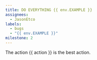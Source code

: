 ```yaml
---
title: DO EVERYTHING {{ env.EXAMPLE }}
assignees:
  - JasonEtco
labels:
  - bugs
  - "{{ env.EXAMPLE }}"
milestone: 2
---
```

The action {{ action }} is the best action.